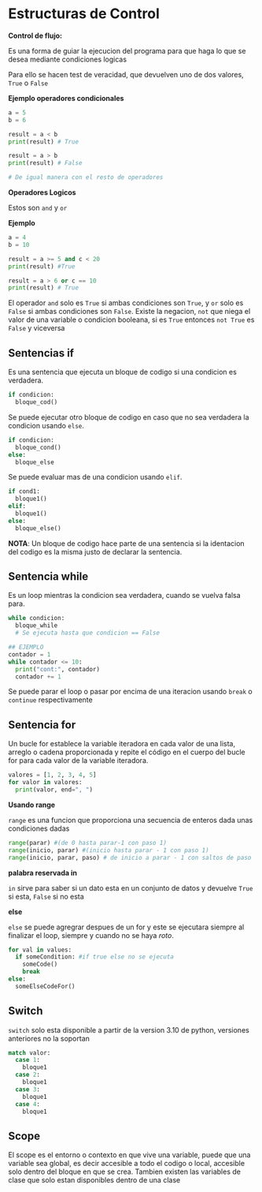 # Estructuras de Control

**Control de flujo:** 

Es una forma de guiar la ejecucion del programa para que haga lo que se desea mediante condiciones logicas

Para ello se hacen test de veracidad, que devuelven uno de dos valores, `True` o `False`

**Ejemplo operadores condicionales**

```py
a = 5
b = 6

result = a < b
print(result) # True

result = a > b
print(result) # False

# De igual manera con el resto de operadores
```

**Operadores Logicos**

Estos son `and` y `or`

**Ejemplo**

```py
a = 4
b = 10

result = a >= 5 and c < 20
print(result) #True

result = a > 6 or c == 10
print(result) # True
```

El operador `and` solo es `True` si ambas condiciones son `True`, y `or` solo es `False` si ambas condiciones son `False`. Existe la negacion, `not` que niega el valor de una variable o condicion booleana, si es `True` entonces `not True` es `False` y viceversa

## Sentencias if

Es una sentencia que ejecuta un bloque de codigo si una condicion es verdadera.

```py
if condicion:
  bloque_cod()
```

Se puede ejecutar otro bloque de codigo en caso que no sea verdadera la condicion usando `else`.

```py
if condicion:
  bloque_cond()
else:
  bloque_else
```

Se puede evaluar mas de una condicion usando `elif`.

```py
if cond1:
  bloque1()
elif:
  bloque1()
else:
  bloque_else()
```

**NOTA**: Un bloque de codigo hace parte de una sentencia si la identacion del codigo es la misma justo de declarar la sentencia.

## Sentencia while

Es un loop mientras la condicion sea verdadera, cuando se vuelva falsa para.

```py
while condicion:
  bloque_while
  # Se ejecuta hasta que condicion == False

## EJEMPLO
contador = 1
while contador <= 10:
  print("cont:", contador)
  contador += 1
```

Se puede parar el loop o pasar por encima de una iteracion usando `break` o `continue` respectivamente

## Sentencia for

Un bucle for establece la variable iteradora en cada valor de una lista, arreglo o cadena proporcionada y repite el código en el cuerpo del bucle for para cada valor de la variable iteradora.

```py
valores = [1, 2, 3, 4, 5]
for valor in valores:
  print(valor, end=", ") 
```

**Usando range**

`range` es una funcion que proporciona una secuencia de enteros dada unas condiciones dadas

```py
range(parar) #(de 0 hasta parar-1 con paso 1)
range(inicio, parar) #(inicio hasta parar - 1 con paso 1)
range(inicio, parar, paso) # de inicio a parar - 1 con saltos de paso
```

**palabra reservada in**

`in` sirve para saber si un dato esta en un conjunto de datos y devuelve `True` si esta, `False` si no esta

**else**

`else` se puede agregrar despues de un for y este se ejecutara siempre al finalizar el loop, siempre y cuando no se haya *roto*.

```py
for val in values:
  if someCondition: #if true else no se ejecuta
    someCode()
    break
else:
  someElseCodeFor()
```

## Switch

`switch` solo esta disponible a partir de la version 3.10 de python, versiones anteriores no la soportan

```py
match valor:
  case 1:
    bloque1
  case 2:
    bloque1
  case 3:
    bloque1
  case 4:
    bloque1
```

## Scope

El scope es el entorno o contexto en que vive una variable, puede que una variable sea global, es decir accesible a todo el codigo o local, accesible solo dentro del bloque en que se crea. Tambien existen las variables de clase que solo estan disponibles dentro de una clase